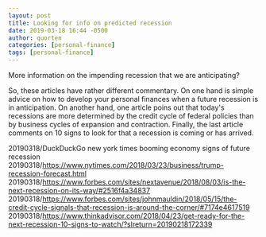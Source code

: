 ```yaml
---
layout: post
title: Looking for info on predicted recession
date: 2019-03-18 16:44 -0500
author: quorten
categories: [personal-finance]
tags: [personal-finance]
---
```


More information on the impending recession that we are anticipating?

So, these articles have rather different commentary.  On one hand is
simple advice on how to develop your personal finances when a future
recession is in anticipation.  On another hand, one article poins out
that today's recessions are more determined by the credit cycle of
federal policies than by business cycles of expansion and contraction.
Finally, the last article comments on 10 signs to look for that a
recession is coming or has arrived.

20190318/DuckDuckGo new york times booming economy signs of future recession  
20190318/https://www.nytimes.com/2018/03/23/business/trump-recession-forecast.html  
20190318/https://www.forbes.com/sites/nextavenue/2018/08/03/is-the-next-recession-on-its-way/#2516f4a34837  
20190318/https://www.forbes.com/sites/johnmauldin/2018/05/15/the-credit-cycle-signals-that-recession-is-around-the-corner/#7174e4617519  
20190318/https://www.thinkadvisor.com/2018/04/23/get-ready-for-the-next-recession-10-signs-to-watch/?slreturn=20190218172339
